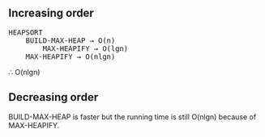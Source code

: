## Increasing order
<pre>
HEAPSORT
    BUILD-MAX-HEAP &rarr; O(n)
        MAX-HEAPIFY &rarr; O(lgn)
    MAX-HEAPIFY &rarr; O(nlgn)
</pre>
&there4; O(nlgn)

## Decreasing order
BUILD-MAX-HEAP is faster but the running time is still O(nlgn) because of MAX-HEAPIFY.
